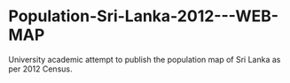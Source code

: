 # Population-Sri-Lanka-2012---WEB-MAP
University academic attempt to publish the population map of Sri Lanka as per 2012 Census. 
